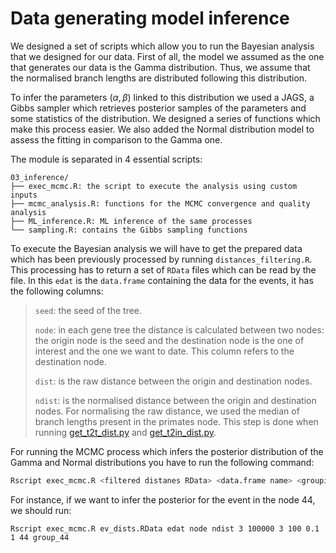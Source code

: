 # Data generating model inference

We designed a set of scripts which allow you to run the Bayesian
analysis that we designed for our data. First of all, the model we
assumed as the one that generates our data is the Gamma distribution.
Thus, we assume that the normalised branch lengths are distributed
following this distribution.

To infer the parameters $(\alpha, \beta)$ linked to this distribution 
we used a JAGS, a Gibbs sampler which retrieves posterior samples of the
parameters and some statistics of the distribution. We designed a series
of functions which make this process easier. We also added the Normal
distribution model to assess the fitting in comparison to the Gamma one.

The module is separated in 4 essential scripts:
```
03_inference/
├── exec_mcmc.R: the script to execute the analysis using custom inputs
├── mcmc_analysis.R: functions for the MCMC convergence and quality analysis
├── ML_inference.R: ML inference of the same processes
└── sampling.R: contains the Gibbs sampling functions
```

To execute the Bayesian analysis we will have to get the prepared data
which has been previously processed by running `distances_filtering.R`. 
This processing has to return a set of `RData` files which can be read 
by the file. In this `edat` is the `data.frame` containing the data for 
the events, it has the following columns:

> `seed`: the seed of the tree.
>
> `node`: in each gene tree the distance is calculated between two 
nodes: the origin node is the seed and the destination node is the one 
of interest and the one we want to date. This column refers to the 
destination node.
>
> `dist`: is the raw distance between the origin and destination nodes.
>
> `ndist`: is the normalised distance between the origin and destination nodes. For normalising the raw distance, we used the median
of branch lengths present in the primates node. This step is done when 
running [get_t2t_dist.py](../01_distance_calculations/get_t2t_dist.py) 
and [get_t2in_dist.py](../01_distance_calculations/get_t2in_dist.py).

For running the MCMC process which infers the posterior distribution
of the Gamma and Normal distributions you have to run the following command:

```bash
Rscript exec_mcmc.R <filtered distanes RData> <data.frame name> <grouping column> <distances column> <number of independent chains> <number of iterations> <thinning> <uniform prior maximum> <burnin proportion 0-1> <subsample proportion 0-1> <group to analyse> <output folder>
```

For instance, if we want to infer the posterior for the event in the node 44, we should run:
```
Rscript exec_mcmc.R ev_dists.RData edat node ndist 3 100000 3 100 0.1 1 44 group_44
```